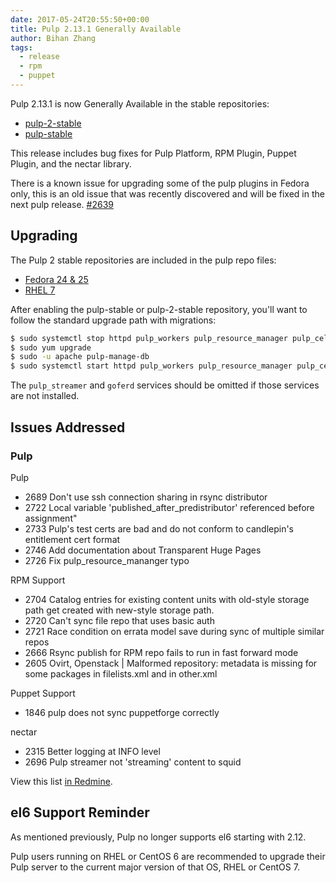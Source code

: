 ```yaml
---
date: 2017-05-24T20:55:50+00:00
title: Pulp 2.13.1 Generally Available
author: Bihan Zhang
tags:
  - release
  - rpm
  - puppet
---
```

<!-- more -->
Pulp 2.13.1 is now Generally Available in the stable repositories:

* [pulp-2-stable](https://repos.fedorapeople.org/pulp/pulp/stable/2/)
* [pulp-stable](https://repos.fedorapeople.org/pulp/pulp/stable/latest/)

This release includes bug fixes for Pulp Platform, RPM Plugin, Puppet Plugin, and the nectar library.

There is a known issue for upgrading some of the pulp plugins in Fedora only, this is an old issue that was recently discovered and will be fixed in the next pulp release.
[#2639](https://pulp.plan.io/issues/2639)


## Upgrading

The Pulp 2 stable repositories are included in the pulp repo files:

- [Fedora 24 & 25](https://repos.fedorapeople.org/repos/pulp/pulp/fedora-pulp.repo)
- [RHEL 7](https://repos.fedorapeople.org/repos/pulp/pulp/rhel-pulp.repo)

After enabling the pulp-stable or pulp-2-stable repository, you'll want to follow the standard
upgrade path with migrations:

```sh
$ sudo systemctl stop httpd pulp_workers pulp_resource_manager pulp_celerybeat pulp_streamer goferd
$ sudo yum upgrade
$ sudo -u apache pulp-manage-db
$ sudo systemctl start httpd pulp_workers pulp_resource_manager pulp_celerybeat pulp_streamer goferd
```

The `pulp_streamer` and `goferd` services should be omitted if those services are not installed.


## Issues Addressed

### Pulp

Pulp
- 2689	Don't use ssh connection sharing in rsync distributor
- 2722	Local variable 'published_after_predistributor' referenced before assignment"
- 2733	Pulp's test certs are bad and do not conform to candlepin's entitlement cert format
- 2746	Add documentation about Transparent Huge Pages
- 2726	Fix pulp_resource_mananger typo

RPM Support
- 2704	Catalog entries for existing content units with old-style storage path get created with new-style storage path.
- 2720	Can't sync file repo that uses basic auth
- 2721	Race condition on errata model save during sync of multiple similar repos
- 2666	Rsync publish for RPM repo fails to run in fast forward mode
- 2605  Ovirt, Openstack \| Malformed repository: metadata is missing for some packages in filelists.xml and in other.xml

Puppet Support
- 1846	pulp does not sync puppetforge correctly

nectar
- 2315	Better logging at INFO level
- 2696	Pulp streamer not 'streaming' content to squid

View this list [in Redmine](http://bit.ly/2pPKNCC).


## el6 Support Reminder

As mentioned previously, Pulp no longer supports el6 starting with 2.12.

Pulp users running on RHEL or CentOS 6 are recommended to upgrade their Pulp server to
the current major version of that OS, RHEL or CentOS 7.
